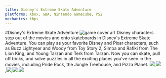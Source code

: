 ```yaml
---
title: Disney's Extreme Skate Adventure
platforms: Xbox, GBA, Nintendo Gamecube, PS2
mechanics: thps
---
```

#Disney's Extreme Skate Adventure
![game cover art](//images.igdb.com/igdb/image/upload/t_thumb/c3idp1u4mfbgqsxzsxzo.jpg "Logo Title Text 1")
Disney characters step out of the movies and onto skateboards in Disney's Extreme Skate Adventure. You can play as your favorite Disney and Pixar characters, such as Buzz Lightyear and Woody from Toy Story 2, Simba and Rafiki from The Lion King, and Young Tarzan and Terk from Tarzan. Now you can skate, pull off tricks, and solve puzzles in all the exciting places you've seen in the movies, including Pride Rock, the Jungle Treehouse, and Pizza Planet.
<img src="//images.igdb.com/igdb/image/upload/t_thumb/mjtmazhd7xpzkhrodop8.jpg"/>,<img src="//images.igdb.com/igdb/image/upload/t_thumb/txivzdikpq7fbekjmnmh.jpg"/>,<img src="//images.igdb.com/igdb/image/upload/t_thumb/xx7labihyvyjr6jvsvx7.jpg"/>,<img src="//images.igdb.com/igdb/image/upload/t_thumb/cefojnieq4iwpmrxopve.jpg"/>,<img src="//images.igdb.com/igdb/image/upload/t_thumb/kwui8g0qfpnyryaxgoi4.jpg"/>

